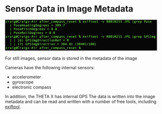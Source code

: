 # Sensor Data in Image Metadata

![sensor metadata](images/sensor_image/sensor_metadata.png)

For still images, sensor data is stored in the metadata of the image

Cameras have the following internal sensors:

* accelerometer
* gyroscope
* electronic compass

In addition, the THETA X has internal GPS
The data is written into the image metadata and can be read and written with a number of free tools, including [exiftool](https://exiftool.org/).
